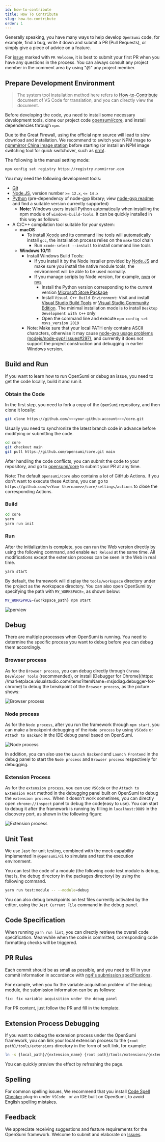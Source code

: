 ```yaml
---
id: how-to-contribute
title: How To Contribute
slug: how-to-contribute
order: 1
---
```


Generally speaking, you have many ways to help develop `OpenSumi` code, for example, find a bug, write it down and submit a PR (Pull Requests), or simply give a piece of advice on a feature.

For [issue](https://github.com/opensumi/core/issues) marked with `PR Welcome`, it is best to submit your first PR when you have any questions in the process. You can always consult any project member in the comment area by using "@" any project member.

## Prepare Development Environment

> The system tool installation method here refers to [How-to-Contribute](https://github.com/microsoft/vscode/wiki/How-to-Contribute) document of VS Code for translation, and you can directly view the document.

Before developing the code, you need to install some necessary development tools, clone our project code [opensumi/core](https://github.com/opensumi/core), and install dependencies through `npm`.

Due to the Great Firewall, using the official npm source will lead to slow download and installation. We recommend to switch your NPM image to  [npmmirror China image station](https://npmmirror.com/) before starting (or install an NPM image switching tool for quick switchover, such as [nrm](https://www.npmjs.com/package/nrm)).

The following is the manual setting mode:

```bash
npm config set registry https://registry.npmmirror.com
```

You may need the following development tools:

- [Git](https://git-scm.com)
- [Node.JS](https://nodejs.org/en/), version number `>= 12.x`, `<= 14.x`
- [Python](https://www.python.org/downloads/) \(pre-dependency of node-gyp library; view [node-gyp readme](https://github.com/nodejs/node-gyp#installation) and find a suitable version currently supported\)
  - **Note:** Windows users install Python automatically when installing the npm module of `windows-build-tools`. It can be quickly installed in this way as follows:
- A C/C++ compilation tool suitable for your system:
  - **macOS**
    - To install [Xcode](https://developer.apple.com/xcode/downloads/) and its command line tools will automatically install `gcc`, the installation process relies on the `make` tool chain
      - Run `xcode-select --install` to install command line tools
  - **Windows 10/11**
    - Install Windows Build Tools:
      - If you install it by the Node installer provided by [Node.JS](https://nodejs.org/en/download/) and make sure you install the native module tools, the environment will be able to be used normally.
      - If you manage scripts by Node version, for example, [nvm](https://github.com/coreybutler/nvm-windows) or [nvs](https://github.com/jasongin/nvs)
        - Install the Python version corresponding to the current version [Microsoft Store Package](https://docs.python.org/3/using/windows.html#the-microsoft-store-package)
        - Install `Visual C++ Build Environment`: Visit and install [Visual Studio Build Tools](https://visualstudio.microsoft.com/zh-hans/thank-you-downloading-visual-studio/?sku=BuildTools) or [Visual Studio Community Edition](https://visualstudio.microsoft.com/zh-hans/thank-you-downloading-visual-studio/?sku=Community). The minimal installation mode is to install `Desktop Development with C++` only
        - Open the command line and execute `npm config set msvs_version 2019`
    - Note: Make sure that your local PATH only contains ASCII characters, otherwise it may cause [node-gyp usage problems (nodejs/node-gyp/ issues#297)](https://github.com/nodejs/node-gyp/issues/297), and currently it does not support the project construction and debugging in earlier Windows version.

## Build and Run

If you want to learn how to run OpenSumi or debug an issue, you need to get the code locally, build it and run it.

### Obtain the Code

In the first step, you need to fork a copy of the `OpenSumi` repository, and then clone it locally:

```bash
git clone https://github.com/<<<your-github-account>>>/core.git
```

Usually you need to synchronize the latest branch code in advance before modifying or submitting the code.

```bash
cd core
git checkout main
git pull https://github.com/opensumi/core.git main
```

After handling the code conflicts, you can submit the code to your repository, and go to [opensumi/core](https://github.com/opensumi/core/pulls) to submit your PR at any time.

Note: The default `opensumi/core` also contains a lot of GitHub Actions. If you don't want to execute these Actions, you can go to `https://github.com/<<Your Username>>/core/settings/actions` to close the corresponding Actions.

### Build

```bash
cd core
yarn
yarn run init
```

### Run

After the initialization is complete, you can run the Web version directly by using the following command, and enable `Hot Reload` at the same time. All modifications except the extension process can be seen in the Web in real time.

```bash
yarn start
```

By default, the framework will display the `tools/workspace` directory under the project as the workspace directory. You can also open OpenSumi by specifying the path with `MY_WORKSPACE=`, as shown below:

```bash
MY_WORKSPACE={workspace_path} npm start
```

![perview](https://img.alicdn.com/imgextra/i2/O1CN01RkgC7P1zhGC1IgghU_!!6000000006745-2-tps-2930-1802.png)

## Debug

There are multiple processes when OpenSumi is running. You need to determine the specific process you want to debug before you can debug them accordingly.

### Browser process

As for the `Browser process`, you can debug directly through `Chrome Developer Tools` (recommended), or install [Debugger for Chrome](https: //marketplace.visualstudio.com/items?itemName=msjsdiag.debugger-for-chrome) to debug the breakpoint of the `Browser process`, as the picture shows:

![Browser process](https://img.alicdn.com/imgextra/i2/O1CN01RytoAv1zgLMg9FCna_!!6000000006743-2-tps-2602-1732.png#id=YcHEw&originHeight=1732&originWidth=2602&originalType=binary&ratio=1&status=done&style=none)

### Node process

As for the `Node process`, after you run the framework through `npm start`, you can make a breakpoint debugging of the `Node process` by using `VSCode` or `Attach to BackEnd` in the IDE debug panel based on OpenSumi.

![Node process](https://img.alicdn.com/imgextra/i3/O1CN014Or5e01CFOtP5rM44_!!6000000000051-2-tps-2828-1760.png#id=fYIYf&originHeight=1760&originWidth=2828&originalType=binary&ratio=1&status=done&style=none)

In addition, you can also use the `Launch Backend` and `Launch Frontend` in the debug panel to start the `Node process` and `Browser process` respectively for debugging.

### Extension Process

As for the `extension process`, you can use `VSCode` or the `Attach to Extension Host` method in the debugging panel built on OpenSumi to debug the `extension process`. When it doesn't work sometimes, you can directly open `chrome://inspect` panel to debug the code(easy to use). You can start to debug it after the framework is running by filling in `localhost:9889` in the discovery port, as shown in the following figure: 

![Extension process](https://img.alicdn.com/imgextra/i4/O1CN01qr67Fb1LCxJsM9S8p_!!6000000001264-2-tps-2500-1412.png#id=MrtyW&originHeight=1412&originWidth=2500&originalType=binary&ratio=1&status=done&style)

## Unit Test

We use `Jest` for unit testing, combined with the mock capability implemented in `@opensumi/di` to simulate and test the execution environment.

You can test the code of a module (the following code test module is debug, that is, the debug directory in the packages directory) by using the following command.

```bash
yarn run test:module -- --module=debug
```

You can also debug breakpoints on test files currently activated by the editor, using the `Jest Current File` command in the debug panel.

## Code Specification

When running `yarn run lint`, you can directly retrieve the overall code specification. Meanwhile when the code is committed, corresponding code formatting checks will be triggered.

## PR Rules

Each commit should be as small as possible, and you need to fill in your commit information in accordance with [ng4's submission specifications](https://www.npmjs.com/package/@commitlint/config-conventional#type-enum).

For example, when you fix the variable acquisition problem of the debug module, the submission information can be as follows:

```txt
fix: fix variable acquisition under the debug panel
```

For PR content, just follow the PR and fill in the template.

## Extension Process Debugging

If you want to debug the extension process under the OpenSumi framework, you can link your local extension process to the `{root path}/tools/extensions` directory in the form of soft link, for example:

```bash
ln -s {local_path}/{extension_name} {root path}/tools/extensions/{extension_name}
```

You can quickly preview the effect by refreshing the page.

## Spelling

For common spelling issues, We recommend that you install [Code Spell Checker](https://marketplace.visualstudio.com/items?itemName=streetsidesoftware.code-spell-checker) plug-in under `VSCode ` or an IDE built on OpenSumi, to avoid English spelling mistakes.

## Feedback

We appreciate receiving suggestions and feature requirements for the OpenSumi framework. Welcome to submit and elaborate on [Issues](https://github.com/opensumi/core/issues).

